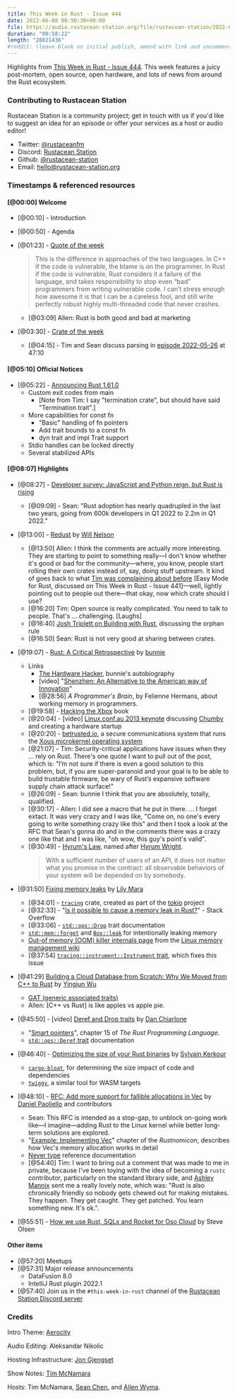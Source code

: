 ```yaml
---
title: This Week in Rust - Issue 444
date: 2022-06-08 00:50:30+00:00
file: https://audio.rustacean-station.org/file/rustacean-station/2022-05-25-twir-444.mp3
duration: "00:58:22"
length: "28021436"
#reddit: (leave blank on initial publish, amend with link and uncomment this line after Reddit thread has been posted)
---
```


Highlights from [This Week in Rust - Issue
444](https://this-week-in-rust.org/blog/2022/05/25/this-week-in-rust-444/). This
week features a juicy post-mortem, open source, open hardware, and lots of news
from around the Rust ecosystem.

<!--
The episode introduction goes here.
The first paragraph should ideally be short, and is used in various
places as a "short description" for the episode. Any subsequent
paragraphs show up as "expanded description".
-->

### Contributing to Rustacean Station

<!-- You can probably leave this as-is -->

Rustacean Station is a community project; get in touch with us if you'd like to suggest an idea for an episode or offer your services as a host or audio editor!

- Twitter: [@rustaceanfm](https://twitter.com/rustaceanfm)
- Discord: [Rustacean Station](https://discord.gg/cHc3Gyc)
- Github: [@rustacean-station](https://github.com/rustacean-station/)
- Email: [hello@rustacean-station.org](mailto:hello@rustacean-station.org)

### Timestamps & referenced resources

<!--
In this section, leave timestamped notes of the form:

 - [@HH:MM:SS] - Topic at first timestamp
 - [@HH:MM:SS] - Topic at second timestamp
     - A link to additional material discussed during the preceding topic

-->

#### [@00:00] Welcome

- [@00:10] - Introduction

- [@00:50] - Agenda

- [@01:23] - [Quote of the week](https://lobste.rs/s/wiavtb/rust_critical_retrospective#c_jkfhpb)
  > This is the difference in approaches of the two languages. In C++ if the
  > code is vulnerable, the blame is on the programmer. In Rust if the code is
  > vulnerable, Rust considers it a failure of the language, and takes
  > responsibility to stop even “bad” programmers from writing vulnerable code.
  > I can’t stress enough how awesome it is that I can be a careless fool, and
  > still write perfectly robust highly multi-threaded code that never crashes.
  - [@03:09] Allen: Rust is both good and bad at marketing

- [@03:30] - [Crate of the week](https://docs.rs/rustdoc-types)
  - [@04:15] - Tim and Sean discuss parsing in [episode
    2022-05-26](https://rustacean-station.org/episode/071-twir-442/) at 47:10

#### [@05:10] Official Notices

- [@05:22] - [Announcing Rust 1.61.0](https://blog.rust-lang.org/2022/05/19/Rust-1.61.0.html)
  - Custom exit codes from main
    - [Note from Tim: I say "termination crate", but should have said "Termination trait".]
  - More capabilities for const fn
    - "Basic" handling of fn pointers
    - Add trait bounds to a const fn
    - dyn trait and impl Trait support
  - Stdio handles can be locked directly
  - Several stabilized APIs

#### [@08:07] Highlights

- [@08:27] - [Developer survey: JavaScript and Python reign, but Rust is rising](https://www.infoworld.com/article/3661248/developer-survey-javascript-and-python-reign-but-rust-is-rising.html)
  - [@09:09] - Sean: "Rust adoption has nearly quadrupled in the last two years, going from
   600k developers in Q1 2022 to 2.2m in Q1 2022."

- [@13:00] - [Redust](https://github.com/appellation/redust) by [Will Nelson](https://wnelson.dev/)
  - [@13:50] Allen: I think the comments are actually more interesting. They
    are starting to point to something really&mdash;I don't know whether it's
    good or bad for the community&mdash;where, you know, people start rolling
    their own crates instead of, say, doing stuff upstream. It kind of goes back
    to what [Tim was complaining about before](https://rustacean-station.org/episode/069-twir-441/) [Easy Mode for
    Rust, discussed on This Week in Rust - Issue 441]&mdash;well, lightly
    pointing out to people out there&mdash;that okay, now which crate should I
    use?
  - [@16:20] Tim: Open source is really complicated. You need to talk to
    people. That's &#8230; challenging. [Laughs]
  - [@16:40] [Josh Triplett on Building with
    Rust](https://anchor.fm/building-with-rust/episodes/Josh-Triplett-on-Building-the-Build-System-of-his-Dreams-e1dt81c),
   discussing the orphan rule
  - [@16:50] Sean: Rust is not very good at sharing between crates.

- [@19:07] - [Rust: A Critical
  Retrospective](https://www.bunniestudios.com/blog/?p=6375) by [bunnie](https://en.wikipedia.org/wiki/Andrew_Huang_(hacker))
  - Links
    - [The Hardware Hacker](https://nostarch.com/hardwarehackerpaperback), bunnie's autobiography
    - [video] "[Shenzhen: An Alternative to the American way of
      Innovation](https://youtu.be/S39fhrGjr4U)"
    - [@28:56] _A Programmer's Brain_, by Felienne Hermans, about working memory
    in programmers.
  - [@19:58] - [Hacking the Xbox](https://www.hackingthexbox.com/) book
  - [@20:04] - [video] [Linux.conf.au 2013
      keynote](https://mirror.linux.org.au/pub/linux.conf.au/2013/mp4/Keynote_Andrew_Bunnie_Huang.mp4)
      discussing [Chumby](https://en.wikipedia.org/wiki/Chumby) and creating a hardware startup
  - [@20:20] - [betrusted.io](https://betrusted.io/), a secure communications system that
      runs the [Xous microkernel operating  system](https://betrusted.io/xous-book/)
  - [@21:07] - Tim: Security-critical applications have issues when they ... rely on Rust.
      There's one quote I want to pull out of the post, which is: "I’m not sure
      if there is even a good solution to this problem, but, if you are
      super-paranoid and your goal is to be able to build trustable firmware, be
      wary of Rust’s expansive software supply chain attack surface!"
  - [@26:09] - Sean: bunnie I think that you are absolutely, totally, qualified.
  - [@30:17] - Allen: I did see a macro that he put in there. ... I forget
    extact. It was very crazy and I was like, "Come on, no one's every going to
    write something crazy like this" and then I took a look at the RFC that
    Sean's gonna do and in the comments there was a crazy one like that and I
    was like, "oh wow, this guy's point's valid".
  - [@30:49] - [Hyrum's Law](https://www.hyrumslaw.com/), named after [Hyrum
    Wright](https://twitter.com/hyrumwright).
    > With a sufficient number of users of an API, it does not matter what you
    > promise in the contract: all observable behaviors of your system will be
    > depended on by somebody.

- [@31:50] [Fixing memory leaks](https://onesignal.com/blog/solving-memory-leaks-in-rust/
) by [Lily Mara](https://twitter.com/TheLily_Mara)
  - [@34:01] - [`tracing`](https://docs.rs/tracing) crate, created as part of
   the [tokio](https://tokio.rs/tokio/topics/tracing) project
  - [@32:33] - "[Is it possible to cause a memory leak in
    Rust?](https://stackoverflow.com/q/55553048/395287)" - Stack Overflow
  - [@33:06] -
    [`std::ops::Drop`](https://doc.rust-lang.org/std/ops/trait.Drop.html) trait
    documentation
  - [`std::mem::forget`](https://doc.rust-lang.org/std/mem/fn.forget.html) and
    [`Box::leak`](https://doc.rust-lang.org/std/boxed/struct.Box.html#method.leak)
    for intentionally leaking memory
  - [Out-of memory (OOM) killer internals page](https://linux-mm.org/OOM_Killer) from the [Linux memory
    management wiki](https://linux-mm.org/)
  - [@37:54] [`tracing::instrument::Instrument` trait](https://docs.rs/tracing/0.1.34/tracing/instrument/trait.Instrument.html), which fixes this issue

- [@41:29] [Building a Cloud Database from Scratch: Why We Moved from C++ to
  Rust](https://singularity-data.com/blog/building-a-cloud-database-from-scratch-why-we-moved-from-cpp-to-rust/)
  by [Yingjun Wu](https://twitter.com/YingjunWu)
  - [GAT (generic associated traits)](https://blog.rust-lang.org/2021/08/03/GATs-stabilization-push.html)
  - Allen: [C++ vs Rust] is like apples vs apple pie.

- [@45:50] - [video] [Deref and Drop traits](https://www.youtube.com/watch?v=Nlc3HdVyaNg) by [Dan
  Chiarlone](https://twitter.com/danologue)
  - "[Smart pointers](https://doc.rust-lang.org/book/ch15-00-smart-pointers.html)",
    chapter 15 of _The Rust Programming Language_.
  - [`std::ops::Deref` trait](https://doc.rust-lang.org/std/ops/trait.Deref.html) documentation

- [@46:40] - [Optimizing the size of your Rust
  binaries](https://kerkour.com/optimize-rust-binary-size) by [Sylvain Kerkour](https://kerkour.com/)
  - [`cargo-bloat`](https://github.com/RazrFalcon/cargo-bloat), for determining
    the size impact of code and dependencies
  - [`twiggy`](https://github.com/rustwasm/twiggy), a similar tool for WASM targets

- [@48:10] - [RFC: Add more support for fallible allocations in
  Vec](https://github.com/rust-lang/rfcs/pull/3271) by [Daniel Paoliello](https://github.com/dpaoliello)
  and contributors
  - Sean: This RFC is intended as a stop-gap, to unblock on-going work like&mdash;I
    imagine&mdash;adding Rust to the Linux kernel while better long-term
    solutions are explored.
  - "[Example: Implementing Vec](https://doc.rust-lang.org/nomicon/vec/vec.html)" chapter of the _Rustnomicon_, describes how
    Vec's memory allocation works in detail
  - [Never type](https://doc.rust-lang.org/reference/types/never.html) reference documentation
  - [@54:40] Tim: I want to bring out a comment that was made to me in private,
    because I've been toying with the idea of becoming a `rustc` contributor,
    particularly on the standard library side, and [Ashley
    Mannix](https://twitter.com/kodraus) sent me a really lovely note, which
    was: "Rust is also chronically friendly so nobody gets chewed out for making mistakes. They happen. They get caught. They get patched. You learn something new. It's ok.".

- [@55:51] - [How we use Rust, SQLx and Rocket for Oso Cloud](https://www.osohq.com/post/rust-rocket-sqlx) by Steve Olsen

#### Other items

- [@57:20] Meetups
- [@57:31] Major release announcements
  - DataFusion 8.0
  - IntelliJ Rust plugin 2022.1
- [@57:40] Join us in the `#this-week-in-rust` channel of the [Rustacean Station Discord server](https://discord.gg/cHc3Gyc)

### Credits

Intro Theme: [Aerocity](https://twitter.com/AerocityMusic)

Audio Editing: Aleksandar Nikolic

Hosting Infrastructure: [Jon Gjengset](https://twitter.com/jonhoo/)

Show Notes: [Tim McNamara][tim]

Hosts: Tim McNamara, [Sean Chen][sean], and [Allen Wyma][allen].

[allen]: https://twitter.com/allenwyma
[jon]: https://twitter.com/jonhoo
[sean]: https://twitter.com/seanchen1991
[tim]: https://twitter.com/timClicks
